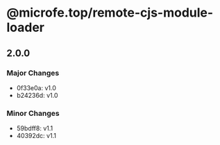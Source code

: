 # @microfe.top/remote-cjs-module-loader

## 2.0.0

### Major Changes

- 0f33e0a: v1.0
- b24236d: v1.0

### Minor Changes

- 59bdff8: v1.1
- 40392dc: v1.1
